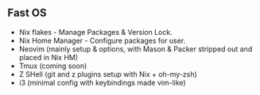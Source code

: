 ## Fast OS

- Nix flakes - Manage Packages & Version Lock.  
- Nix Home Manager - Configure packages for user.  
- Neovim (mainly setup & options, with Mason & Packer stripped out and placed in Nix HM)
- Tmux (coming soon)
- Z SHell (git and z plugins setup with Nix + oh-my-zsh)
- i3 (minimal config with keybindings made vim-like)
